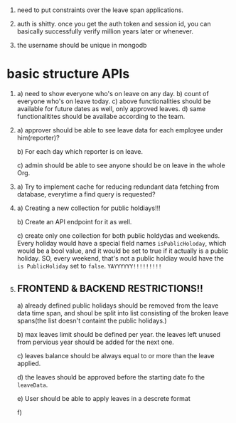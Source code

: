 # 

1) need to put constraints over the leave span applications.

2) auth is shitty. once you get the auth token and session id, you can basically successfully verify million years later or whenever.

3) the username should be unique in mongodb


# basic structure APIs

1)  a) need to show everyone who's on leave on any  day.
    b) count of everyone who's on leave today.
    c) above functionalities should be available for future dates as well, only approved leaves.
    d) same functionalitites should be availabe according to the team.

2)  a) approver should be able to see leave data for each employee under him(reporter)?

    b) For each day which reporter is on leave.

    c) admin should be able to see anyone should be on leave in the whole Org.

3) a) Try to implement cache for reducing  redundant data fetching from database, everytime a find query is requested?

4)  a) Creating a new collection for  public holdiays!!!

    b) Create an API endpoint for it as well.

    c) create only one collection for both public holdydas and weekends. Every holiday would have a special field names `isPublicHoloday`, which would be a bool value, and it would be set to true if it actually is a public holiday. SO, every weekend, that's not a public holdiay would have the `is PublicHoliday` set to `false`. ```YAYYYYYY!!!!!!!!!```

10) ## FRONTEND & BACKEND RESTRICTIONS!!
    a) already defined public holidays should be removed from the leave data time span, and shoul be split into list consisting of the broken leave spans(the list doesn't containt the public holidays.)

    b) max leaves limit should be defined per year. the leaves left unused from pervious year should be added for the next one.

    c) leaves balance should be always equal to or more than the leave applied.

    d) the leaves should be approved before the starting date fo the `leaveData`.

    e) User should be able to apply leaves in a descrete format 

    f) 